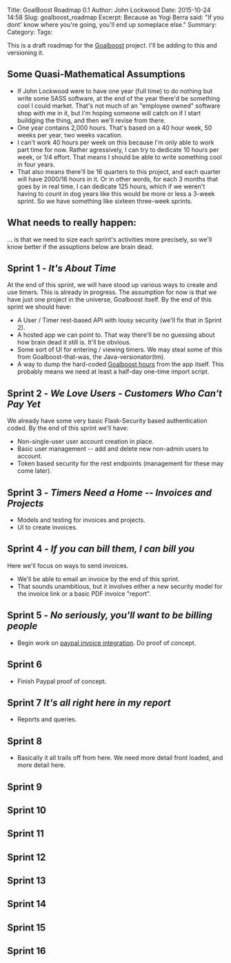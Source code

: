 Title: GoalBoost Roadmap 0.1
Author: John Lockwood
Date: 2015-10-24 14:58
Slug: goalboost_roadmap
Excerpt: Because as Yogi Berra said:  "If you dont' know where you're going, you'll end up someplace else."
Summary: 
Category: 
Tags: 

This is a draft roadmap for the [Goalboost](/goalboost.html) project.  I'll be adding to this and versioning it.

## Some Quasi-Mathematical Assumptions

* If John Lockwood were to have one year (full time) to do nothing but write some SASS software, at the end of the year there'd be something cool I could market.  That's not much of an "employee owned" software shop with me in it,
but I'm hoping someone will catch on if I start buildging the thing, and then we'll revise from there.
* One year contains 2,000 hours.  That's based on a 40 hour week, 50 weeks per year, two weeks vacation.
* I can't work 40 hours per week on this because I'm only able to work part time for now.  Rather agressively, I can try to dedicate 10 hours per week, or 1/4 effort.  That means I should be able to write something cool in four years.
* That also means there'll be 16 quarters to this project, and each quarter will have 2000/16 hours in it.  Or in other words, for each 3 months that goes by in real time, I can dedicate 125 hours, which if we weren't having to count in dog years like this would be more or less a 3-week sprint.  So we have something like sixteen three-week sprints.

## What needs to really happen:

... is that we need to size each sprint's activities more precisely,
so we'll know better if the assuptions below are brain dead.

## Sprint 1 - *It's About Time*
At the end of this sprint, we will have stood up various ways to create and use timers.  This is already in progress.  The assumption for now is that
we have just one project in the universe, Goalboost itself.  By the end of this sprint we should have:

- A User / Timer rest-based API with lousy security (we'll fix that in Sprint 2).
- A hosted app we can point to.  That way there'll be no guessing about how brain dead it still is.  It'll be obvious.
- Some sort of UI for entering / viewing timers.  We may steal some of this from Goalboost-that-was, the Java-versionator(tm).
- A way to dump the hard-coded [Goalboost hours](https://raw.githubusercontent.com/CodeSolid/Goalboost/master/docs/hours.json) from the app itself.  This probably means we need at least a half-day one-time import script.

## Sprint 2 - *We Love Users - Customers Who Can't Pay Yet*
We already have some very basic Flask-Security based authentication coded. By the end of this sprint we'll have:

- Non-single-user user account creation in place.
- Basic user management -- add and delete new non-admin users to account.
- Token based security for the rest endpoints (management for these may come later).

## Sprint 3 - *Timers Need a Home -- Invoices and Projects*
* Models and testing for invoices and projects.
* UI to create invoices.
## Sprint 4 - *If you can bill them, I can bill you*
Here we'll focus on ways to send invoices.  

- We'll be able to email an invoice by the end of this sprint.
- That sounds unambitious, but it involves either a new security model for the invoice link or a basic PDF invoice "report".
## Sprint 5 - *No seriously, you'll want to be billing people*

- Begin work on [paypal invoice integration](https://developer.paypal.com/docs/classic/invoicing/IntroInvoiceAPI/).  Do proof of concept.
## Sprint 6
- Finish Paypal proof of concept.
## Sprint 7 *It's all right here in my report*
- Reports and queries.

## Sprint 8
- Basically it all trails off from here.  We need more detail front loaded, and more detail here.
## Sprint 9
## Sprint 10
## Sprint 11
## Sprint 12
## Sprint 13
## Sprint 14
## Sprint 15
## Sprint 16
